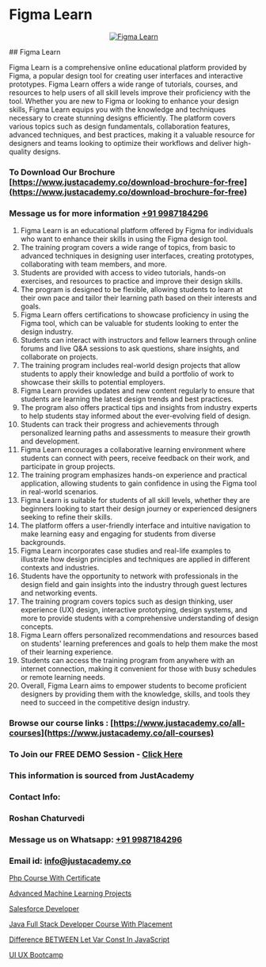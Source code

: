 # Figma Learn

<p align="center">
  <a href="https://justacademy.co/course-detail/figma-training">
    <img src="https://justacademy.co/storage2/course_image/1677062509_course_image.webp" alt="Figma Learn">
  </a>
</p>
## Figma Learn

Figma Learn is a comprehensive online educational platform provided by Figma, a popular design tool for creating user interfaces and interactive prototypes. Figma Learn offers a wide range of tutorials, courses, and resources to help users of all skill levels improve their proficiency with the tool. Whether you are new to Figma or looking to enhance your design skills, Figma Learn equips you with the knowledge and techniques necessary to create stunning designs efficiently. The platform covers various topics such as design fundamentals, collaboration features, advanced techniques, and best practices, making it a valuable resource for designers and teams looking to optimize their workflows and deliver high-quality designs.
### To Download Our Brochure [https://www.justacademy.co/download-brochure-for-free](https://www.justacademy.co/download-brochure-for-free)
### Message us for more information [+91 9987184296](https://api.whatsapp.com/send?phone=919987184296)
1) Figma Learn is an educational platform offered by Figma for individuals who want to enhance their skills in using the Figma design tool.
2) The training program covers a wide range of topics, from basic to advanced techniques in designing user interfaces, creating prototypes, collaborating with team members, and more.
3) Students are provided with access to video tutorials, hands-on exercises, and resources to practice and improve their design skills.
4) The program is designed to be flexible, allowing students to learn at their own pace and tailor their learning path based on their interests and goals.
5) Figma Learn offers certifications to showcase proficiency in using the Figma tool, which can be valuable for students looking to enter the design industry.
6) Students can interact with instructors and fellow learners through online forums and live Q&A sessions to ask questions, share insights, and collaborate on projects.
7) The training program includes real-world design projects that allow students to apply their knowledge and build a portfolio of work to showcase their skills to potential employers.
8) Figma Learn provides updates and new content regularly to ensure that students are learning the latest design trends and best practices.
9) The program also offers practical tips and insights from industry experts to help students stay informed about the ever-evolving field of design.
10) Students can track their progress and achievements through personalized learning paths and assessments to measure their growth and development.
11) Figma Learn encourages a collaborative learning environment where students can connect with peers, receive feedback on their work, and participate in group projects.
12) The training program emphasizes hands-on experience and practical application, allowing students to gain confidence in using the Figma tool in real-world scenarios.
13) Figma Learn is suitable for students of all skill levels, whether they are beginners looking to start their design journey or experienced designers seeking to refine their skills.
14) The platform offers a user-friendly interface and intuitive navigation to make learning easy and engaging for students from diverse backgrounds.
15) Figma Learn incorporates case studies and real-life examples to illustrate how design principles and techniques are applied in different contexts and industries.
16) Students have the opportunity to network with professionals in the design field and gain insights into the industry through guest lectures and networking events.
17) The training program covers topics such as design thinking, user experience (UX) design, interactive prototyping, design systems, and more to provide students with a comprehensive understanding of design concepts.
18) Figma Learn offers personalized recommendations and resources based on students' learning preferences and goals to help them make the most of their learning experience.
19) Students can access the training program from anywhere with an internet connection, making it convenient for those with busy schedules or remote learning needs.
20) Overall, Figma Learn aims to empower students to become proficient designers by providing them with the knowledge, skills, and tools they need to succeed in the competitive design industry.

### Browse our course links : [https://www.justacademy.co/all-courses](https://www.justacademy.co/all-courses) 
### To Join our FREE DEMO Session - [Click Here](https://www.justacademy.co/register-for-course-demo)


### This information is sourced from JustAcademy
### Contact Info:
### Roshan Chaturvedi
### Message us on Whatsapp: [+91 9987184296](https://api.whatsapp.com/send?phone=919987184296)
### Email id: [info@justacademy.co](mailto:info@justacademy.co)
                
[Php Course With Certificate](https://www.linkedin.com/pulse/php-course-certificate-justacademy-gkejc?trackingId=H93PEtWC7QG0f%2FjbQ0YZcQ%3D%3D&lipi=urn%3Ali%3Apage%3Ad_flagship3_company_admin%3BWbxQ1A18RaaLg4c2WwaK8w%3D%3D)

[Advanced Machine Learning Projects](https://www.linkedin.com/pulse/advanced-machine-learning-projects-justacademy-birmingham-tgwrf?trackingId=vIZKqTlJIZgtpynGeasXxw%3D%3D&lipi=urn%3Ali%3Apage%3Ad_flagship3_company_admin%3BVLUv9mnMT2aZOSnk9lhqAw%3D%3D)

[Salesforce Developer](https://medium.com/@shivamja27/salesforce-developer-d496714e310d)

[Java Full Stack Developer Course With Placement](https://medium.com/@prempja40/java-full-stack-developer-course-with-placement-50ca4f7e6186)

[Difference BETWEEN Let Var Const In JavaScript](https://justacademyin.github.io/justacademy/difference-between-let-var-const-in-javascript)

[UI UX Bootcamp](https://justacademyin.github.io/justacademy/ui-ux-bootcamp)

